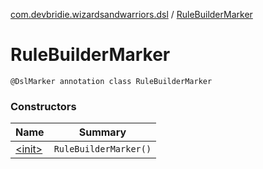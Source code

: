 [com.devbridie.wizardsandwarriors.dsl](../index.md) / [RuleBuilderMarker](.)

# RuleBuilderMarker

`@DslMarker annotation class RuleBuilderMarker`

### Constructors

| Name | Summary |
|---|---|
| [&lt;init&gt;](-init-.md) | `RuleBuilderMarker()` |

